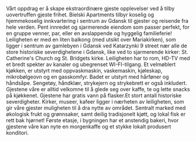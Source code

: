 Vårt oppdrag er å skape ekstraordinære gjeste opplevelser ved å tilby uovertruffen gjeste frihet. Bielski Apartments tilbyr koselig og hjemmekoselig innkvartering i sentrum av Gdansk til gjester og reisende fra hele verden. Pent innredet og sjarmerende eiendom som passer perfekt, for en gruppe venner, par, eller en avslappende og hyggelig familieferie! Leiligheten er med en liten balkong (med utsikt over Mariakirken), som ligger i sentrum av gamlebyen i Gdansk ved Katarzynki 9 street nær alle de store historiske severdighetene i Gdansk, like ved to sjarmerende kirker: St. Catherine's Church og St. Bridgets kirke. Leiligheten har to rom, HD-TV med et bredt spekter av kanaler og ubegrenset WI-FI-tilgang. Et velmøblert kjøkken, er utstyrt med oppvaskmaskin, vaskemaskin, kjøleskap, mikrobølgeovn og en gasskomfyr. Badet er utstyrt med hårføner og håndsåpe. Sengetøy, håndklær, strykejern og strykebrett er også inkludert. Gjestene våre er alltid velkomne til å glede seg over kaffe, te og lette snacks på kjøkkenet. Gjestene har gratis vann på flasker.Et stort antall historiske severdigheter. Kirker, museer, kafeer ligger i nærheten av leiligheten, som gir våre gjester muligheten til å dra nytte av området. Sentralt marked med økologisk frukt og grønnsaker, samt deilig tradisjonelt kjøtt, og lokal fisk er rett bak hjørnet! Første etasje, i bygningen har et anstendig bakeri, hvor gjestene våre kan nyte en morgenkaffe og et stykke lokalt produsert konditori.